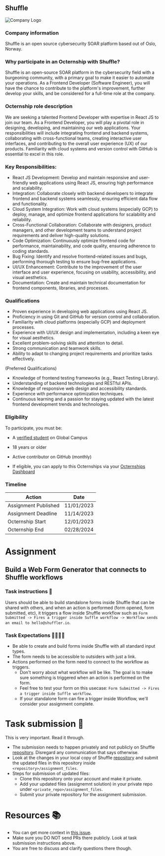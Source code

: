 ## Shuffle

![Company Logo](https://www.shuffler.io/images/logos/orange_logo.svg)

### Company information 

Shuffle is an open source cybersecurity SOAR platform based out of Oslo, Norway.

### Why participate in an Octernship with Shuffle?

Shuffle is an open-source SOAR platform in the cybersecurity field with a burgeoning community, with a primary goal to make it easier to automate your operations. As a Frontend Developer (Software Engineer), you will have the chance to contribute to the platform's improvement, further develop your skills, and be considered for a full-time role at the company.

### Octernship role description

We are seeking a talented Frontend Developer with expertise in React JS to join our team. As a Frontend Developer, you will play a pivotal role in designing, developing, and maintaining our web applications. Your responsibilities will include integrating frontend and backend systems, collaborating with cross-functional teams, creating interactive user interfaces, and contributing to the overall user experience (UX) of our products. Familiarity with cloud systems and version control with GitHub is essential to excel in this role.

### Key Responsibilities:

- React JS Development: Develop and maintain responsive and user-friendly web applications using React JS, ensuring high performance and scalability.
- Integration: Collaborate closely with backend developers to integrate frontend and backend systems seamlessly, ensuring efficient data flow and functionality.
- Cloud System Integration: Work with cloud systems (especially GCP) to deploy, manage, and optimize frontend applications for scalability and reliability.
- Cross-Functional Collaboration: Collaborate with designers, product managers, and other development teams to understand project requirements and deliver high-quality solutions.
- Code Optimization: Continuously optimize frontend code for performance, maintainability, and code quality, ensuring adherence to coding standards.
- Bug Fixing: Identify and resolve frontend-related issues and bugs, performing thorough testing to ensure bug-free applications.
- UI/UX Enhancement: Contribute to the improvement of the user interface and user experience, focusing on usability, accessibility, and visual aesthetics.
- Documentation: Create and maintain technical documentation for frontend components, libraries, and processes.


### Qualifications

- Proven experience in developing web applications using React JS.
- Proficiency in using Git and GitHub for version control and collaboration.
- Familiarity with cloud platforms (especially GCP) and deployment processes.
- Experience with UI/UX design and implementation, including a keen eye for visual aesthetics.
- Excellent problem-solving skills and attention to detail.
- Strong communication and teamwork skills.
- Ability to adapt to changing project requirements and prioritize tasks effectively.

(Preferred Qualifications)

- Knowledge of frontend testing frameworks (e.g., React Testing Library).
- Understanding of backend technologies and RESTful APIs.
- Knowledge of responsive web design and accessibility standards.
- Experience with performance optimization techniques.
- Continuous learning and a passion for staying updated with the latest frontend development trends and technologies.

### Eligibility

To participate, you must be:

* A [verified student](https://education.github.com/discount_requests/pack_application) on Global Campus

* 18 years or older

* Active contributor on GitHub (monthly)

* If eligible, you can apply to this Octernships via your [Octernships Dashboard](https://education.github.com/students/octernships)


### Timeline

| Action  | Date |
| ------------- | ------------- |
| Assignment Published | 11/01/2023 |
| Assignment Deadline | 11/14/2023 |
| Octernship Start | 12/01/2023 |
| Octernship End | 02/28/2024 |

# Assignment

## Build a Web Form Generator that connects to Shuffle workflows

### Task instructions 📝

Users should be able to build standalone forms inside Shuffle that can be shared with others, and when an action is performed (form opened, form submitted, etc), it triggers a flow inside Shuffle workflow such as ``Form Submitted -> Fires a trigger inside Suffle workflow -> Workflow sends an email to hello@shuffler.io``.

### Task Expectations 👩‍💻👨‍💻

- Be able to create and build forms inside Shuffle with all standard input types.
- The form needs to be accessible to outsiders with just a link.
- Actions performed on the form need to connect to the workflow as triggers.
  - Don't worry about what workflow will be like. The goal is to make sure something is triggered when an action is performed on the form.
  - Feel free to test your form on this usecase: ``Form Submitted -> Fires a trigger inside Suffle workflow``.
  - If your standalone form can fire a trigger inside Workflow, we'll consider your assignment complete.

# Task submission 🚀

This is very important. Read it through.
- The submission needs to happen privately and not publicly on Shuffle [repository](https://github.com/Shuffle/Shuffle/). Disregard any communication that says otherwise.
- Look at the changes in your local copy of Shuffle [repository](https://github.com/Shuffle/Shuffle/) and submit the updated files in this repository inside ``<repository>/assignment_files``.
- Steps for submission of updated files:
  - Clone this repository onto your account and make it private.
  - Add your updated files (assignemnt solution) in your private repo under ``<private_repo>/assignment_files``.
  - Submit your private repository for the assignment submission.

# Resources 📚

- You can get more context in [this issue](https://github.com/Shuffle/Shuffle/issues/994).
- Make sure you DO NOT send PRs there publicly. Look at task submission instructions above.
- You are free to discuss and clarify questions there though.
